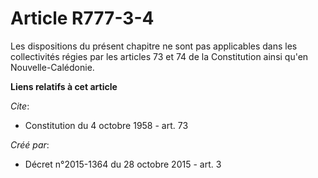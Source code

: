 # Article R777-3-4

Les dispositions du présent chapitre ne sont pas applicables dans les collectivités régies par les articles 73 et 74 de la
Constitution ainsi qu'en Nouvelle-Calédonie.

**Liens relatifs à cet article**

_Cite_:

  - Constitution du 4 octobre 1958 - art. 73

_Créé par_:

  - Décret n°2015-1364 du 28 octobre 2015 - art. 3
